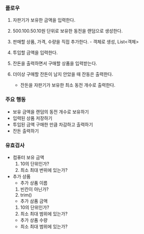 ### 플로우
1. 자판기가 보유한 금액을 입력한다.
2. 500.100.50.10원 단위로 보유한 동전을 랜덤으로 생성한다.

3. 판매할 상품, 가격, 수량을 직접 추가한다. - 객체로 생성, List<객체>

4. 투입할 금액을 입력한다.
5. 잔돈을 출력하면서 구매할 상품을 입력받는다.

6. 더이상 구매할 잔돈이 남지 안았을 때 잔동은 출력한다.
   - 잔돈을 자판기가 보유한 최소 동전 개수로 출력한다.

### 주요 행동
- 보유 금액을 랜덤의 동전 개수로 보유하기
- 입력된 상품 저장하기
- 투입된 금액 구매한 만큼 차감하고 출력하기
- 잔돈 출력하기

### 유효검사
- 컴퓨터 보유 금액
  1. 10의 단위인가?
  2. 최소 최대 번위에 있는가?
- 추가 상품
  - 추가 상품 이름
  1. 빈칸이 아닌가?
  2. trim()
  - 추가 삼품 금액
  1. 10의 단위인가?
  2. 최소 최대 범위에 있는가?
  - 추가 상품 수량
  - 최소 최대 범위에 있는가?
